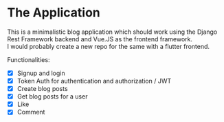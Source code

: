 # The Application

This is a minimalistic blog application which should work using the Django
Rest Framework backend and Vue.JS as the frontend 
framework.<br /> 
I would probably create a new repo for the 
same with a flutter frontend.

Functionalities: 
- [x] Signup and login
- [x] Token Auth  for authentication and authorization / JWT
- [x] Create blog posts
- [x] Get blog posts for a user
- [x] Like 
- [x] Comment
